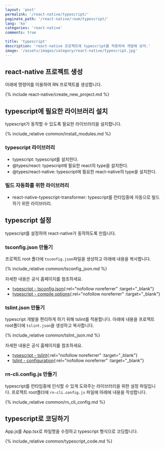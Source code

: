 ```yaml
---
layout: 'post'
permalink: '/react-native/typescript/'
paginate_path: '/react-native/:num/typescript/'
lang: 'ko'
categories: 'react-native'
comments: true

title: 'typescript'
description: 'react-native 프로젝트에 typescript를 적용하여 개발해 보자.'
image: '/assets/images/category/react-native/typescript.jpg'
---
```



## react-native 프로젝트 생성
아래에 명령어를 이용하여 RN 프로젝트를 생성합니다.

{% include react-native/create_new_project.md %}

## typescript에 필요한 라이브러리 설치
typescript가 동작할 수 있도록 필요한 라이브러리을 설치합니다.

{% include_relative common/install_modules.md %}

### typescript 라이브러리
- typescript: typescript를 설치한다.
- @types/react: typescript에 필요한 react의 type을 설치한다.
- @types/react-native: typescript에 필요한 react-native의 type을 설치한다.

### 빌드 자동화를 위한 라이브러리
- react-native-typescript-transformer: typescript를 런타임중에 자동으로 빌드하기 위한 라이브러리.

## typescript 설정
typescript를 설정하여 react-native가 동작하도록 만듭니다.

### tsconfig.json 만들기
프로젝트 root 폴더에 ```tsconfig.json```파일을 생성하고 아래에 내용을 복사합니다.

{% include_relative common/tsconfig_json.md %}

자세한 내용은 공식 홈페이지를 참조하세요.
- [typescript - tsconfig.json](https://www.typescriptlang.org/docs/handbook/tsconfig-json.html){:rel="nofollow noreferrer" :target="_blank"}
- [typescript - compile options](https://www.typescriptlang.org/docs/handbook/compiler-options.html){:rel="nofollow noreferrer" :target="_blank"}

### tslint.json 만들기
typescript 개발을 편리하게 하기 위해 tslint를 적용합니다. 아래에 내용을 프로젝트 root폴더에 ```tslint.json```을 생성하고 복사합니다.

{% include_relative common/tslint_json.md %}

자세한 내용은 공식 홈페이지를 참조하세요.
- [typescript - tslint](https://github.com/Microsoft/TypeScript-React-Starter#overriding-defaults){:rel="nofollow noreferrer" :target="_blank"}
- [tslint - configuration](https://palantir.github.io/tslint/usage/configuration/){:rel="nofollow noreferrer" :target="_blank"}

### rn-cli.config.js 만들기
typescript를 런타임중에 인식할 수 있게 도와주는 라이브러리을 위한 설정 파일입니다. 프로젝트 root폴더에 ```rn-cli.config.js``` 파일에 아래에 내용을 작성합니다.

{% include_relative common/rn_cli_config.md %}

## typescript로 코딩하기
App.js를 App.tsx로 파일명을 수정하고 typescript 형식으로 코딩합니다.

{% include_relative common/typescript_code.md %}
